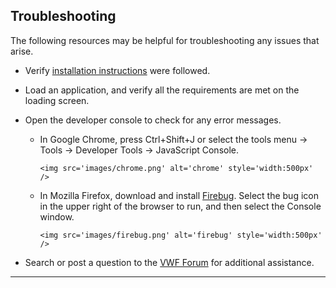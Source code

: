<a name="troubleshooting"></a>

## Troubleshooting

The following resources may be helpful for troubleshooting any issues that arise.

* Verify [installation instructions](#install) were followed.

* Load an application, and verify all the requirements are met on the loading screen. 

* Open the developer console to check for any error messages. 

  * In Google Chrome, press Ctrl+Shift+J or select the tools menu -> Tools -> Developer Tools -> JavaScript Console. 

		<img src='images/chrome.png' alt='chrome' style='width:500px' />


  * In Mozilla Firefox, download and install [Firebug](https://addons.mozilla.org/en-us/firefox/addon/firebug). Select the bug icon in the upper right of the browser to run, and then select the Console window. 

		<img src='images/firebug.png' alt='firebug' style='width:500px' />


* Search or post a question to the [VWF Forum](http://demo.virtual.wf/web/forum.html) for additional assistance. 

-------------------

